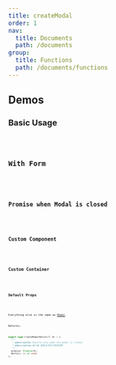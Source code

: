 ```yaml
---
title: createModal
order: 1
nav:
  title: Documents
  path: /documents
group:
  title: Functions
  path: /documents/functions
---
```


## Demos

### Basic Usage

<code title="Basic" src="./demos/basic.tsx" />

### With Form

<code
  title="With Form"
  src="./demos/with-form.tsx"
  desc="Attempts to call `Form`'s `validateFieldsReturnFormatValue` or `validateFields` method when you click Ok button, and its returned value will be passed to `onOk`. If `onOk` returns a promise, Ok button will be loading until the promise done, if rejected, the modal won't close."
/>

### Promise when Modal is closed

<code
  title="Promise"
  src="./demos/with-form2.tsx"
  desc="Results only when the modal is closed."
/>

### Custom Component

<code
  title="Custom Component"
  src="./demos/custom.tsx"
  desc="Custom Component is treated like a form."
/>

### Custom Container

<code
  title="Custom Container"
  src="./demos/context.tsx"
  desc="Get Context through Custom Container"
/>

### Default Props

<code
  title="Default Props"
  src="./demos/default-props.tsx"
  desc="You can fill some common props in advance to make your code clearer."
/>

<API>Everything else is the same as [Modal](https://ant.design/components/modal/#header).

Returns:

```ts
export type CreateModalReturn<T, R> = {
  /**
   * @description Results only when the modal is closed.
   * @description.zh-CN 弹窗关闭时才有的结果
   */
  promise: Promise<R>;
  destory: () => void;
};
```

</API>
